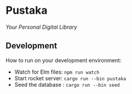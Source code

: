 # Pustaka
*Your Personal Digital Library*

## Development
How to run on your development environment:
- Watch for Elm files: `npm run watch`
- Start rocket server: `cargo run --bin pustaka`
- Seed the database : `cargo run --bin seed`